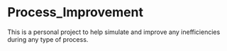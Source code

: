 # Process_Improvement
This is a personal project to help simulate and improve any inefficiencies during any type of process.
